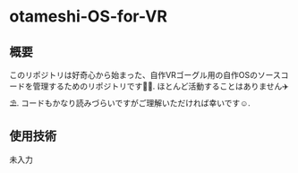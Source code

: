 # otameshi-OS-for-VR

## 概要
このリポジトリは好奇心から始まった、自作VRゴーグル用の自作OSのソースコードを管理するためのリポジトリです🧑‍💻. 
ほとんど活動することはありません✈️⛱️. 
コードもかなり読みづらいですがご理解いただければ幸いです☺️. 

## 使用技術
未入力
